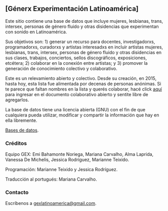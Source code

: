 ## [Génerx Experimentación Latinoamérica]

Este sitio contiene una base de datos que incluye mujeres, lesbianas, trans, intersex, personas de género fluido y otras disidencias que experimentan con sonido en Latinoamérica.

Sus objetivos son: 1) generar un recurso para docentes, investigadorxs, programadorxs, curadorxs y artistas interesadxs en incluir artistas mujeres, lesbianas, trans, intersex, personas de género fluido y otras disidencias en sus clases, trabajos, conciertos, sellos discográficos, exposiciones, etcétera; 2) colaborar en la conexión entre artistas; y 3) promover la generación de conocimiento colectivo y colaborativo.

Este es un relevamiento abierto y colectivo. Desde su creación, en 2015, hasta hoy, esta lista fue alimentada por decenas de personas anónimas. Si te parece que faltan nombres en la lista y querés colaborar, hacé click [aquí](https://docs.google.com/document/d/1mtdZueD4sV1sg4j4XWx-84YZrhAa7f1KGV3CMJ3phGM/edit#) para ingresar en el documento colaborativo abierto y sentite libre de agregarlos.

La base de datos tiene una licencia abierta (GNU) con el fin de que cualquiera pueda utilizar, modificar y compartir la información que hay en ella libremente.

[Bases de datos](./basededatos.html). 


### Créditos

Equipo GEX: Emi Bahamonte Noriega, Mariana Carvalho, Alma Laprida, Vanessa De Michelis, Jessica Rodríguez, Marianne Teixido.  

Programación: Marianne Teixido y Jessica Rodríguez.  

Traducción al portugués: Mariana Carvalho.  



### Contacto

Escríbenos a gexlatinoamerica@gmail.com. 
